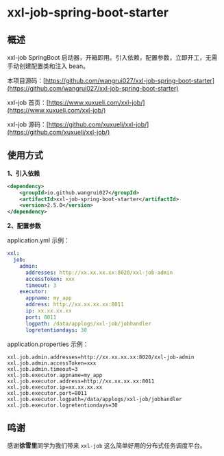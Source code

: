 # xxl-job-spring-boot-starter
## 概述

xxl-job SpringBoot 启动器，开箱即用。引入依赖，配置参数，立即开工，无需手动创建配置类和注入 bean。

本项目源码：[https://github.com/wangrui027/xxl-job-spring-boot-starter](https://github.com/wangrui027/xxl-job-spring-boot-starter)

xxl-job 首页：[https://www.xuxueli.com/xxl-job/](https://www.xuxueli.com/xxl-job/)

xxl-job 源码：[https://github.com/xuxueli/xxl-job/](https://github.com/xuxueli/xxl-job/)

## 使用方式

**1、引入依赖**

```xml
<dependency>
    <groupId>io.github.wangrui027</groupId>
    <artifactId>xxl-job-spring-boot-starter</artifactId>
    <version>2.5.0</version>
</dependency>
```

**2、配置参数**

application.yml 示例：

```yaml
xxl:
  job:
    admin:
      addresses: http://xx.xx.xx.xx:8020/xxl-job-admin
      accessToken: xxx
      timeout: 3
    executor:
      appname: my_app
      address: http://xx.xx.xx.xx:8011
      ip: xx.xx.xx.xx
      port: 8011
      logpath: /data/applogs/xxl-job/jobhandler
      logretentiondays: 30
```

application.properties 示例：

```properties
xxl.job.admin.addresses=http://xx.xx.xx.xx:8020/xxl-job-admin
xxl.job.admin.accessToken=xxx
xxl.job.admin.timeout=3
xxl.job.executor.appname=my_app
xxl.job.executor.address=http://xx.xx.xx.xx:8011
xxl.job.executor.ip=xx.xx.xx.xx
xxl.job.executor.port=8011
xxl.job.executor.logpath=/data/applogs/xxl-job/jobhandler
xxl.job.executor.logretentiondays=30
```

## 鸣谢

感谢**徐雪里**同学为我们带来 `xxl-job` 这么简单好用的分布式任务调度平台。
